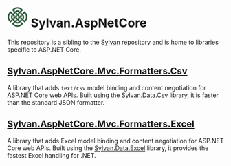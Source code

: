 # <img src="Sylvan.png" height="48" alt="Sylvan Logo"/> Sylvan.AspNetCore

This repository is a sibling to the [Sylvan](https://github.com/MarkPflug/Sylvan) repository and is home to libraries specific to ASP.NET Core.

## [Sylvan.AspNetCore.Mvc.Formatters.Csv](docs/CsvFormatter.md)

A library that adds `text/csv` model binding and content negotiation for ASP.NET Core web APIs.
Built using the [Sylvan.Data.Csv](https://github.com/MarkPflug/Sylvan) library, it is faster than the standard JSON formatter.


## [Sylvan.AspNetCore.Mvc.Formatters.Excel](docs/ExcelFormatter.md)

A library that adds Excel model binding and content negotiation for ASP.NET Core web APIs.
Built using the [Sylvan.Data.Excel](https://github.com/MarkPflug/Sylvan.Data.Excel) library, it provides the fastest Excel handling for .NET.
